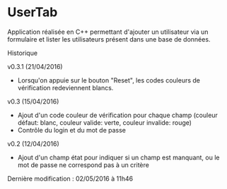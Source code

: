 # UserTab
Application réalisée en C++ permettant d'ajouter un utilisateur via un formulaire et lister les utilisateurs présent dans une base de données.

Historique

v0.3.1 (21/04/2016)
- Lorsqu'on appuie sur le bouton "Reset", les codes couleurs de vérification redeviennent blancs.

v0.3 (15/04/2016)
- Ajout d'un code couleur de vérification pour chaque champ (couleur défaut: blanc, couleur valide: verte, couleur invalide: rouge)
- Contrôle du login et du mot de passe

v0.2 (12/04/2016)
- Ajout d'un champ état pour indiquer si un champ est manquant, ou le mot de passe ne correspond pas à un critère


Dernière modification : 02/05/2016 à 11h46
